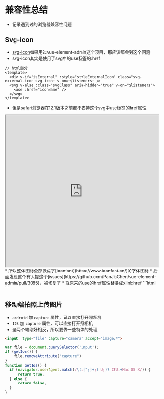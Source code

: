 # 兼容性总结

* 记录遇到过的浏览器兼容性问题

## Svg-icon
* [svg-icon](https://panjiachen.github.io/vue-element-admin-site/zh/feature/component/svg-icon.html)如果用过vue-element-admin这个项目，那应该都会到这个问题
* svg-icon其实是使用了svg中的use标签的:href
```html{6}
// html部分
<template>
  <div v-if="isExternal" :style="styleExternalIcon" class="svg-external-icon svg-icon" v-on="$listeners" />
  <svg v-else :class="svgClass" aria-hidden="true" v-on="$listeners">
    <use :href="iconName" />
  </svg>
</template>
```
* 但是safari浏览器在12.1版本之前都不支持这个svg中use标签的href属性
<iframe src="https://caniuse.com/#feat=mdn-svg_elements_use_href"  width="100%" height="500">
</iframe>
* 所以整体图标全部换成了[iconfont](https://www.iconfont.cn/)的字体图标
* 后面发现这个有人提这个[issues](https://github.com/PanJiaChen/vue-element-admin/pull/3085)，被修复了
* 将原来的use的href属性替换成xlink:href
```html
<template>
  <div v-if="isExternal" :style="styleExternalIcon" class="svg-external-icon svg-icon" v-on="$listeners" />
  <svg v-else :class="svgClass" aria-hidden="true" v-on="$listeners">
-  <use :href="iconName" />
+  <use :xlink:href="iconName" />
  </svg>
</template>
```

## 移动端拍照上传图片

* `android` 加 `capture` 属性，可以直接打开照相机
* `IOS` 加 `capture` 属性，可以直接打开照相机
* 这两个端刚好相反，所以要做一些特殊的处理

```html
<input  type="file" capture="camera" accept="image/*">
```
```js
var file = document.querySelector('input');
if (getIos()) {
    file.removeAttribute("capture");
}
function getIos() {
  if (navigator.userAgent.match(/\(i[^;]+;( U;)? CPU.+Mac OS X/)) {
      return true;
  } else {
      return false;
  }
}
```